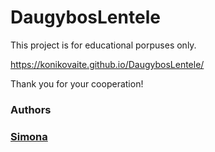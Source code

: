 # DaugybosLentele

This project is for educational porpuses only.

https://konikovaite.github.io/DaugybosLentele/
 
Thank you for your cooperation!

### Authors

### [Simona](https://github.com/konikovaite)
